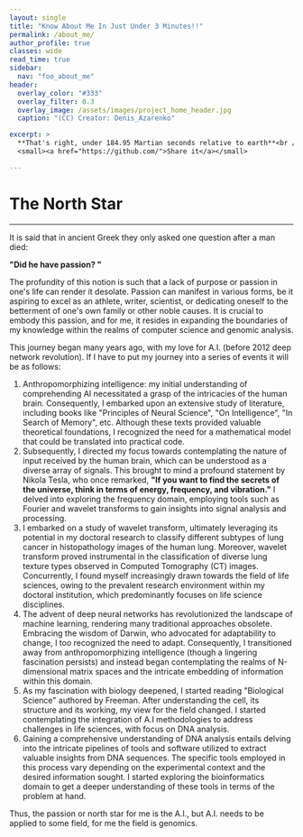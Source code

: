 ```yaml
---
layout: single
title: "Know About Me In Just Under 3 Minutes!!"
permalink: /about_me/
author_profile: true
classes: wide
read_time: true
sidebar:
  nav: "foo_about_me"
header:
  overlay_color: "#333"
  overlay_filter: 0.3
  overlay_image: /assets/images/project_home_header.jpg
  caption: "(CC) Creator: Denis_Azarenko"

excerpt: >
  **That's right, under 184.95 Martian seconds relative to earth**<br />
  <small><a href="https://github.com/">Share it</a></small>

---
```


# The North Star


<hr>
It is said that in ancient Greek they only asked one question after a man died:

 **"Did he have passion? "**
 
The profundity of this notion is such that a lack of purpose or passion in one's life can render it desolate. Passion can manifest in various forms, be it aspiring to excel as an athlete, writer, scientist, or dedicating oneself to the betterment of one's own family or other noble causes. It is crucial to embody this passion, and for me, it resides in expanding the boundaries of my knowledge within the realms of computer science and genomic analysis.



This journey began many years ago, with my love for A.I. (before 2012 deep network revolution). If I have to put my journey into a series of events it will be as follows:
1. Anthropomorphizing intelligence: my initial understanding of comprehending AI necessitated a grasp of the intricacies of the human brain. Consequently, I embarked upon an extensive study of literature, including books like "Principles of Neural Science", "On Intelligence", "In Search of Memory", etc. Although these texts provided valuable theoretical foundations, I recognized the need for a mathematical model that could be translated into practical code.
2. Subsequently, I directed my focus towards contemplating the nature of input received by the human brain, which can be understood as a diverse array of signals. This brought to mind a profound statement by Nikola Tesla, who once remarked, **"If you want to find the secrets of the universe, think in terms of energy, frequency, and vibration."** I delved into exploring the frequency domain, employing tools such as Fourier and wavelet transforms to gain insights into signal analysis and processing.
3. I embarked on a study of wavelet transform, ultimately leveraging its potential in my doctoral research to classify different subtypes of lung cancer in histopathology images of the human lung. Moreover, wavelet transform proved instrumental in the classification of diverse lung texture types observed in Computed Tomography (CT) images. Concurrently, I found myself increasingly drawn towards the field of life sciences, owing to the prevalent research environment within my doctoral institution, which predominantly focuses on life science disciplines.
4. The advent of deep neural networks has revolutionized the landscape of machine learning, rendering many traditional approaches obsolete. Embracing the wisdom of Darwin, who advocated for adaptability to change, I too recognized the need to adapt. Consequently, I transitioned away from anthropomorphizing intelligence (though a lingering fascination persists) and instead began contemplating the realms of N-dimensional matrix spaces and the intricate embedding of information within this domain.
5. As my fascination with biology deepened, I started reading "Biological Science" authored by Freeman.  After understanding the cell, its structure and its working, my view for the field changed. I started contemplating the integration of A.I methodologies to address challenges in life sciences, with focus on DNA analysis.
6. Gaining a comprehensive understanding of DNA analysis entails delving into the intricate pipelines of tools and software utilized to extract valuable insights from DNA sequences. The specific tools employed in this process vary depending on the experimental context and the desired information sought. I started exploring the bioinformatics domain to get a deeper understanding of these tools in terms of the problem at hand.

Thus, the passion or north star for me is the A.I., but A.I. needs to be applied to some field, for me the field is genomics.
